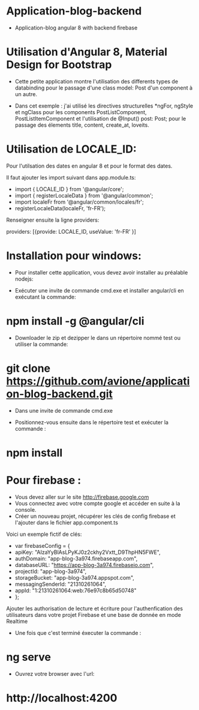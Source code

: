 # Application-blog-backend
* Application-blog angular 8 with backend firebase
# Utilisation d'Angular 8, Material Design for Bootstrap 

* Cette petite application montre l'utilisation des differents types de databinding pour le passage d'une class model: Post d'un component à un autre.

* Dans cet exemple : j'ai utilisé les directives structurelles *ngFor, ngStyle et ngClass  pour les components  PostListComponent,  PostListItemComponent et l'utilisation de @Input()  post: Post; pour le passage des élements title, content, create_at, loveits.

# Utilisation de LOCALE_ID: 
Pour l'utilsation des dates en angular 8 et pour le format des dates.

Il faut ajouter les import suivant dans app.module.ts:
- import { LOCALE_ID } from '@angular/core';
- import { registerLocaleData } from '@angular/common';
- import localeFr from '@angular/common/locales/fr';
- registerLocaleData(localeFr, 'fr-FR');

Renseigner ensuite la ligne providers:

providers: [{provide: LOCALE_ID, useValue: 'fr-FR' }]


# Installation pour windows:

* Pour installer cette application, vous devez avoir installer au préalable nodejs:

- Exécuter une invite de commande cmd.exe et installer angular/cli en exécutant la commande:
#		npm install -g @angular/cli

- Downloader le zip et dezipper le dans un répertoire nommé test ou utiliser la commande: 
#		git clone https://github.com/avione/application-blog-backend.git 
- Dans une invite de commande cmd.exe 

- Positionnez-vous ensuite dans le répertoire test et exécuter la commande : 
#		npm install

# Pour firebase :
- Vous devez aller sur le site http://firebase.google.com 
- Vous connectez avec votre compte google et accéder en suite à la console.
- Créer un nouveau projet, récupérer les clés de config firebase et l'ajouter dans le fichier app.component.ts

Voici un exemple fictif de clés:
- var firebaseConfig = {
-    apiKey: "AIzaYyBlAsLPyKJ0z2ckhy2Vxtt_D9ThpHN5FWE",
-    authDomain: "app-blog-3a974.firebaseapp.com",
-    databaseURL: "https://app-blog-3a974.firebaseio.com",
-    projectId: "app-blog-3a974",
-    storageBucket: "app-blog-3a974.appspot.com",
-    messagingSenderId: "21310261064",
-    appId: "1:21310261064:web:76e97c8b65d50748"
- };

Ajouter les authorisation de lecture et écriture pour l'authenfication des utilisateurs dans votre projet Firebase et une base de donnée en mode Realtime

- Une fois que c'est terminé éxecuter la commande : 
#		ng serve
- Ouvrez votre browser avec l'url:
#		http://localhost:4200

